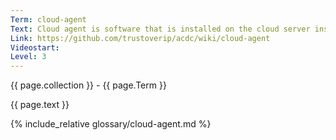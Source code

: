 ```yaml
---
Term: cloud-agent
Text: Cloud agent is software that is installed on the cloud server instances for  security, monitoring, and analysis
Link: https://github.com/trustoverip/acdc/wiki/cloud-agent
Videostart: 
Level: 3
---
```


{{ page.collection }} - {{ page.Term }}

   {{ page.text }}

{% include_relative glossary/cloud-agent.md %}
